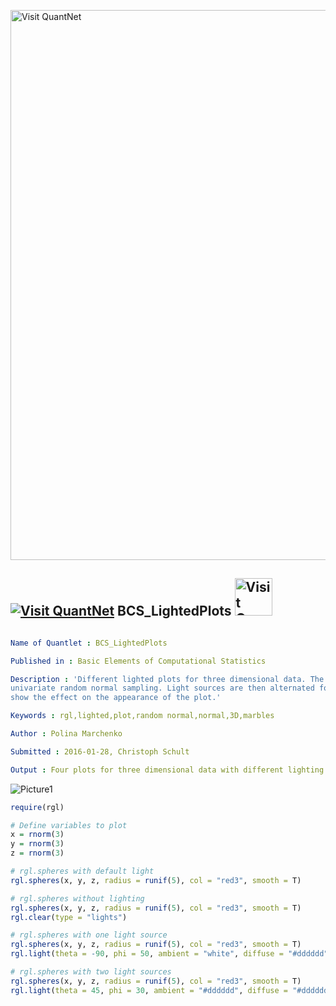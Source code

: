 
[<img src="https://github.com/QuantLet/Styleguide-and-FAQ/blob/master/pictures/banner.png" width="880" alt="Visit QuantNet">](http://quantlet.de/index.php?p=info)

## [<img src="https://github.com/QuantLet/Styleguide-and-Validation-procedure/blob/master/pictures/qloqo.png" alt="Visit QuantNet">](http://quantlet.de/) **BCS_LightedPlots** [<img src="https://github.com/QuantLet/Styleguide-and-Validation-procedure/blob/master/pictures/QN2.png" width="60" alt="Visit QuantNet 2.0">](http://quantlet.de/d3/ia)

```yaml

Name of Quantlet : BCS_LightedPlots

Published in : Basic Elements of Computational Statistics

Description : 'Different lighted plots for three dimensional data. The data is obtained by
univariate random normal sampling. Light sources are then alternated for the different plots to
show the effect on the appearance of the plot.'

Keywords : rgl,lighted,plot,random normal,normal,3D,marbles

Author : Polina Marchenko

Submitted : 2016-01-28, Christoph Schult

Output : Four plots for three dimensional data with different lighting.

```

![Picture1](BCS_LightedPlots.png)


```r
require(rgl)

# Define variables to plot
x = rnorm(3)
y = rnorm(3)
z = rnorm(3)

# rgl.spheres with default light
rgl.spheres(x, y, z, radius = runif(5), col = "red3", smooth = T)

# rgl.spheres without lighting
rgl.spheres(x, y, z, radius = runif(5), col = "red3", smooth = T)
rgl.clear(type = "lights")

# rgl.spheres with one light source
rgl.spheres(x, y, z, radius = runif(5), col = "red3", smooth = T)
rgl.light(theta = -90, phi = 50, ambient = "white", diffuse = "#dddddd", specular = "white")

# rgl.spheres with two light sources
rgl.spheres(x, y, z, radius = runif(5), col = "red3", smooth = T)
rgl.light(theta = 45, phi = 30, ambient = "#dddddd", diffuse = "#dddddd", specular = "white")
```
